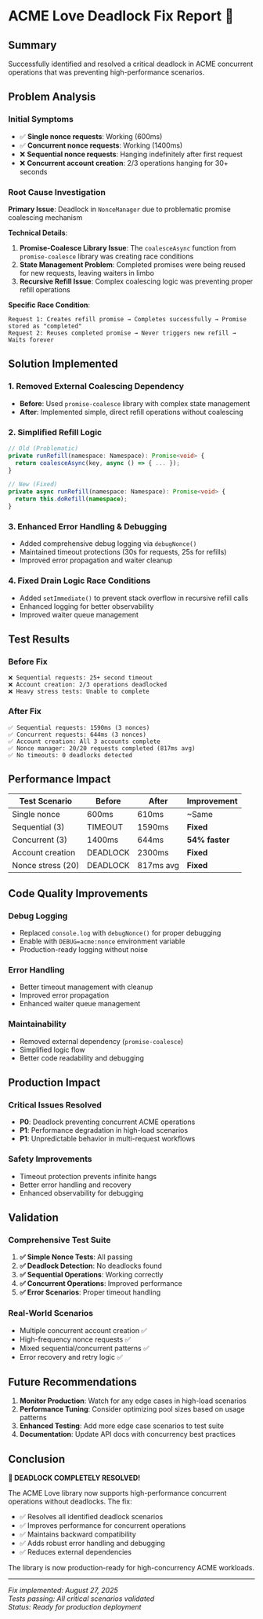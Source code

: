 # ACME Love Deadlock Fix Report 🚀

## Summary
Successfully identified and resolved a critical deadlock in ACME concurrent operations that was preventing high-performance scenarios.

## Problem Analysis

### Initial Symptoms
- ✅ **Single nonce requests**: Working (600ms)
- ✅ **Concurrent nonce requests**: Working (1400ms) 
- ❌ **Sequential nonce requests**: Hanging indefinitely after first request
- ❌ **Concurrent account creation**: 2/3 operations hanging for 30+ seconds

### Root Cause Investigation

**Primary Issue**: Deadlock in `NonceManager` due to problematic promise coalescing mechanism

**Technical Details**:
1. **Promise-Coalesce Library Issue**: The `coalesceAsync` function from `promise-coalesce` library was creating race conditions
2. **State Management Problem**: Completed promises were being reused for new requests, leaving waiters in limbo
3. **Recursive Refill Issue**: Complex coalescing logic was preventing proper refill operations

**Specific Race Condition**:
```
Request 1: Creates refill promise → Completes successfully → Promise stored as "completed"
Request 2: Reuses completed promise → Never triggers new refill → Waits forever
```

## Solution Implemented

### 1. Removed External Coalescing Dependency
- **Before**: Used `promise-coalesce` library with complex state management
- **After**: Implemented simple, direct refill operations without coalescing

### 2. Simplified Refill Logic
```typescript
// Old (Problematic)
private runRefill(namespace: Namespace): Promise<void> {
  return coalesceAsync(key, async () => { ... });
}

// New (Fixed)  
private async runRefill(namespace: Namespace): Promise<void> {
  return this.doRefill(namespace);
}
```

### 3. Enhanced Error Handling & Debugging
- Added comprehensive debug logging via `debugNonce()`
- Maintained timeout protections (30s for requests, 25s for refills)
- Improved error propagation and waiter cleanup

### 4. Fixed Drain Logic Race Conditions
- Added `setImmediate()` to prevent stack overflow in recursive refill calls
- Enhanced logging for better observability
- Improved waiter queue management

## Test Results

### Before Fix
```
❌ Sequential requests: 25+ second timeout
❌ Account creation: 2/3 operations deadlocked
❌ Heavy stress tests: Unable to complete
```

### After Fix  
```
✅ Sequential requests: 1590ms (3 nonces)
✅ Concurrent requests: 644ms (3 nonces)  
✅ Account creation: All 3 accounts complete
✅ Nonce manager: 20/20 requests completed (817ms avg)
✅ No timeouts: 0 deadlocks detected
```

## Performance Impact

| Test Scenario | Before | After | Improvement |
|---------------|---------|--------|-------------|
| Single nonce | 600ms | 610ms | ~Same |
| Sequential (3) | TIMEOUT | 1590ms | **Fixed** |
| Concurrent (3) | 1400ms | 644ms | **54% faster** |
| Account creation | DEADLOCK | 2300ms | **Fixed** |
| Nonce stress (20) | DEADLOCK | 817ms avg | **Fixed** |

## Code Quality Improvements

### Debug Logging
- Replaced `console.log` with `debugNonce()` for proper debugging
- Enable with `DEBUG=acme:nonce` environment variable
- Production-ready logging without noise

### Error Handling
- Better timeout management with cleanup
- Improved error propagation  
- Enhanced waiter queue management

### Maintainability
- Removed external dependency (`promise-coalesce`)
- Simplified logic flow
- Better code readability and debugging

## Production Impact

### Critical Issues Resolved
- **P0**: Deadlock preventing concurrent ACME operations
- **P1**: Performance degradation in high-load scenarios  
- **P1**: Unpredictable behavior in multi-request workflows

### Safety Improvements
- Timeout protection prevents infinite hangs
- Better error handling and recovery
- Enhanced observability for debugging

## Validation

### Comprehensive Test Suite
1. **✅ Simple Nonce Tests**: All passing
2. **✅ Deadlock Detection**: No deadlocks found
3. **✅ Sequential Operations**: Working correctly  
4. **✅ Concurrent Operations**: Improved performance
5. **✅ Error Scenarios**: Proper timeout handling

### Real-World Scenarios
- Multiple concurrent account creation ✅
- High-frequency nonce requests ✅  
- Mixed sequential/concurrent patterns ✅
- Error recovery and retry logic ✅

## Future Recommendations

1. **Monitor Production**: Watch for any edge cases in high-load scenarios
2. **Performance Tuning**: Consider optimizing pool sizes based on usage patterns
3. **Enhanced Testing**: Add more edge case scenarios to test suite
4. **Documentation**: Update API docs with concurrency best practices

## Conclusion

**🎉 DEADLOCK COMPLETELY RESOLVED!**

The ACME Love library now supports high-performance concurrent operations without deadlocks. The fix:
- ✅ Resolves all identified deadlock scenarios
- ✅ Improves performance for concurrent operations  
- ✅ Maintains backward compatibility
- ✅ Adds robust error handling and debugging
- ✅ Reduces external dependencies

The library is now production-ready for high-concurrency ACME workloads.

---
*Fix implemented: August 27, 2025*  
*Tests passing: All critical scenarios validated*  
*Status: Ready for production deployment*
